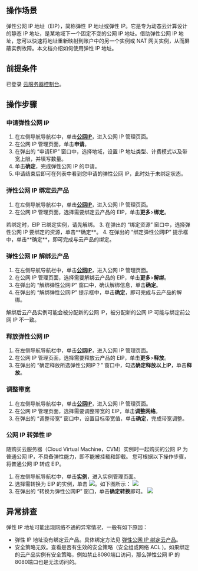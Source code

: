 ## 操作场景
弹性公网 IP 地址（EIP），简称弹性 IP 地址或弹性 IP。它是专为动态云计算设计的静态 IP 地址，是某地域下一个固定不变的公网 IP 地址。借助弹性公网 IP 地址，您可以快速将地址重新映射到账户中的另一个实例或  NAT 网关实例，从而屏蔽实例故障。本文档介绍如何使用弹性 IP 地址。

## 前提条件

已登录 [云服务器控制台](https://console.cloud.tencent.com/cvm)。

## 操作步骤

### 申请弹性公网 IP 

1. 在左侧导航导航栏中，单击[**公网IP**](https://console.tencentcloud.com/cvm/ip)，进入公网 IP 管理页面。
2. 在公网 IP 管理页面，单击**申请**。
3. 在弹出的 “申请EIP” 窗口中，选择地域，设置 IP 地址类型、计费模式以及带宽上限，并填写数量。
4. 单击**确定**，完成弹性公网 IP 的申请。
5. 申请结束后即可在列表中看到您申请的弹性公网 IP，此时处于未绑定状态。

<span id = "jump2">  </span>
### 弹性公网 IP 绑定云产品

1. 在左侧导航导航栏中，单击[**公网IP**](https://console.tencentcloud.com/cvm/ip)，进入公网 IP 管理页面。
2. 在公网 IP 管理页面，选择需要绑定云产品的 EIP，单击**更多**>**绑定**。
<dx-alert infotype="notice" title="">
 若绑定时，EIP 已绑定实例，请先解绑。
</dx-alert>
3. 在弹出的 “绑定资源” 窗口中，选择弹性公网 IP 要绑定的资源，单击**确定**。
4. 在弹出的 “绑定弹性公网IP” 提示框中，单击**确定**，即可完成与云产品的绑定。


### 弹性公网 IP 解绑云产品

1. 在左侧导航导航栏中，单击[**公网IP**](https://console.tencentcloud.com/cvm/ip)，进入公网 IP 管理页面。
2. 在公网 IP 管理页面，选择需要解绑云产品的 EIP，单击**更多**>**解绑**。
3. 在弹出的 “解绑弹性公网IP” 窗口中，确认解绑信息，单击**确定**。
4. 在弹出的 “解绑弹性公网IP” 提示框中，单击**确定**，即可完成与云产品的解绑。
<dx-alert infotype="notice" title="">
 解绑后云产品实例可能会被分配新的公网 IP，被分配新的公网 IP 可能与绑定前公网 IP 不一致。
</dx-alert>

<span id = "jump">  </span>
### 释放弹性公网 IP

1. 在左侧导航导航栏中，单击[**公网IP**](https://console.tencentcloud.com/cvm/ip)，进入公网 IP 管理页面。
2. 在公网 IP 管理页面，选择需要释放云产品的 EIP，单击**更多**>**释放**。
3. 在弹出的 “确定释放所选弹性公网IP？” 窗口中，勾选**确定释放以上IP**，单击**释放**。

### 调整带宽
1. 在左侧导航导航栏中，单击[**公网IP**](https://console.tencentcloud.com/cvm/ip)，进入公网 IP 管理页面。
2. 在公网 IP 管理页面，选择需要调整带宽的 EIP，单击**调整网络**。
3. 在弹出的 “调整带宽” 窗口中，设置目标带宽值，单击**确定**，完成带宽调整。

### 公网 IP 转弹性 IP
随购买云服务器（Cloud Virtual Machine，CVM）实例时一起购买的公网 IP 为普通公网 IP，不具备弹性能力，即不能被挂载和卸载。 您可根据以下操作步骤，将普通公网 IP 转成 EIP。
1. 在左侧导航导航栏中，单击[**实例**](https://console.cloud.tencent.com/cvm/index)，进入实例管理页面。
2. 选择需转换为 EIP 的实例，单击 <img src="https://main.qcloudimg.com/raw/25e8c0e37b73c12da900301f03e57dbc.png" style="margin: 0;"></img>。如下图所示：
![](https://qcloudimg.tencent-cloud.cn/raw/dac8677bd2b48e99f6b99a5d351ec21e.png)
3. 在弹出的 “转换为弹性公网IP” 窗口，单击**确定转换**即可。
![](https://qcloudimg.tencent-cloud.cn/raw/4f6a6e6b93afa784983a7d67de80ff67.png)

## 异常排查
弹性 IP 地址可能出现网络不通的异常情况，一般有如下原因： 
- 弹性 IP 地址没有绑定云产品。具体绑定方法见 [弹性公网 IP 绑定云产品](#jump2)。
- 安全策略无效。查看是否有生效的安全策略（安全组或网络 ACL )。如果绑定的云产品实例有安全策略，例如禁止8080端口访问，那么弹性公网 IP 的8080端口也是无法访问的。
